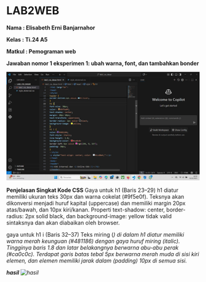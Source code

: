 # LAB2WEB
**Nama : Elisabeth Erni Banjarnahor**

**Kelas : Ti.24 A5**

**Matkul : Pemograman web**

**Jawaban nomor 1 eksperimen 1: ubah warna, font, dan tambahkan bonder**

![codingan pertama](https://github.com/Elisabethbanjarnahor/LAB2WEB/blob/ce24dce639b14ae16296ae061418c68311549a9b/gmbr%201.jpg)

**Penjelasan Singkat Kode CSS**
Gaya untuk h1 (Baris 23–29)
h1 diatur memiliki ukuran teks 30px dan warna cokelat (#9f5e0f).
Teksnya akan dikonversi menjadi huruf kapital (uppercase) dan memiliki margin 20px atas/bawah, dan 10px kiri/kanan.
Properti text-shadow: center, border-radius: 2px solid black, dan background-image: yellow tidak valid sintaksnya dan akan diabaikan oleh browser.

gaya untuk h1 i (Baris 32–37)
Teks miring (<i>) di dalam h1 diatur memiliki warna merah keunguan (#481186) dengan gaya huruf miring (italic).
Tingginya baris 1.8 dan latar belakangnya berwarna abu-abu perak (#ca0c0c).
Terdapat garis batas tebal 5px berwarna merah muda di sisi kiri elemen, dan elemen memiliki jarak dalam (padding) 10px di semua sisi.

**hasil**
![hasil]()
